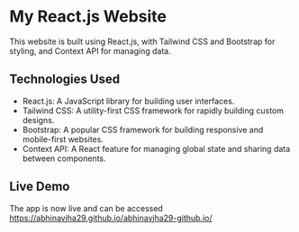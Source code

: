 # My React.js Website

This website is built using React.js, with Tailwind CSS and Bootstrap for styling, and Context API for managing data.

## Technologies Used
- React.js: A JavaScript library for building user interfaces.
- Tailwind CSS: A utility-first CSS framework for rapidly building custom designs.
- Bootstrap: A popular CSS framework for building responsive and mobile-first websites.
- Context API: A React feature for managing global state and sharing data between components.

## Live Demo
The app is now live and can be accessed https://abhinavjha29.github.io/abhinavjha29-github.io/
